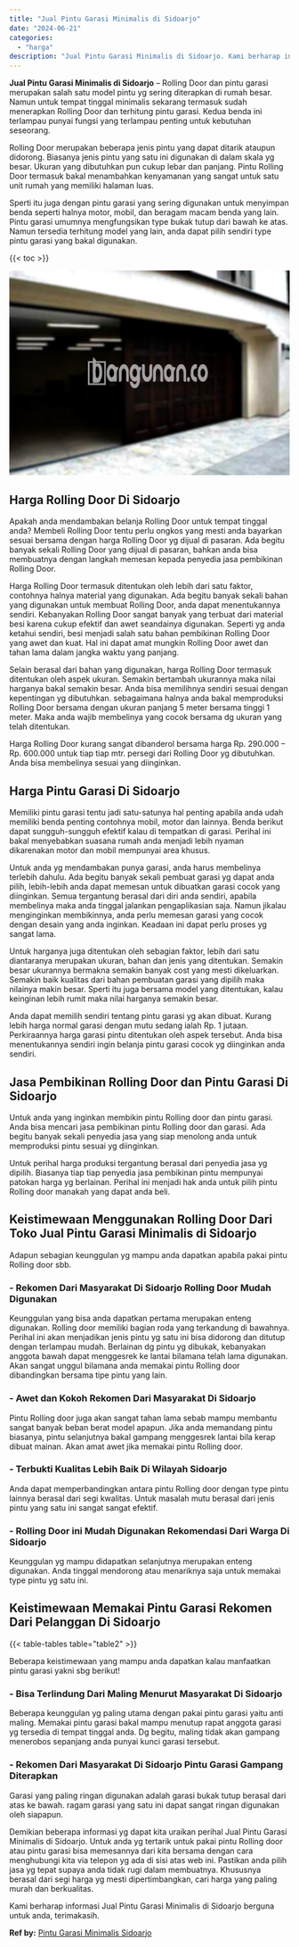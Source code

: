 ```yaml
---
title: "Jual Pintu Garasi Minimalis di Sidoarjo"
date: "2024-06-21"
categories: 
  - "harga"
description: "Jual Pintu Garasi Minimalis di Sidoarjo. Kami berharap informasi Jual Pintu Garasi Minimalis di Sidoarjo berguna untuk anda, terimakasih...."
---
```


**Jual Pintu Garasi Minimalis di Sidoarjo** – Rolling Door dan pintu garasi merupakan salah satu model pintu yg sering diterapkan di rumah besar. Namun untuk tempat tinggal minimalis sekarang termasuk sudah menerapkan Rolling Door dan terhitung pintu garasi. Kedua benda ini terlampau punyai fungsi yang terlampau penting untuk kebutuhan seseorang.

Rolling Door merupakan beberapa jenis pintu yang dapat ditarik ataupun didorong. Biasanya jenis pintu yang satu ini digunakan di dalam skala yg besar. Ukuran yang dibutuhkan pun cukup lebar dan panjang. Pintu Rolling Door termasuk bakal menambahkan kenyamanan yang sangat untuk satu unit rumah yang memiliki halaman luas.

Sperti itu juga dengan pintu garasi yang sering digunakan untuk menyimpan benda seperti halnya motor, mobil, dan beragam macam benda yang lain. Pintu garasi umumnya mengfungsikan type bukak tutup dari bawah ke atas. Namun tersedia terhitung model yang lain, anda dapat pilih sendiri type pintu garasi yang bakal digunakan.

{{< toc >}}

![Jual Pintu Garasi Minimalis di Sidoarjo](/images/pintu-garasi-26.png)

## Harga Rolling Door Di Sidoarjo

Apakah anda mendambakan belanja Rolling Door untuk tempat tinggal anda? Membeli Rolling Door tentu perlu ongkos yang mesti anda bayarkan sesuai bersama dengan harga Rolling Door yg dijual di pasaran. Ada begitu banyak sekali Rolling Door yang dijual di pasaran, bahkan anda bisa membuatnya dengan langkah memesan kepada penyedia jasa pembikinan Rolling Door.

Harga Rolling Door termasuk ditentukan oleh lebih dari satu faktor, contohnya halnya material yang digunakan. Ada begitu banyak sekali bahan yang digunakan untuk membuat Rolling Door, anda dapat menentukannya sendiri. Kebanyakan Rolling Door sangat banyak yang terbuat dari material besi karena cukup efektif dan awet seandainya digunakan. Seperti yg anda ketahui sendiri, besi menjadi salah satu bahan pembikinan Rolling Door yang awet dan kuat. Hal ini dapat amat mungkin Rolling Door awet dan tahan lama dalam jangka waktu yang panjang.

Selain berasal dari bahan yang digunakan, harga Rolling Door termasuk ditentukan oleh aspek ukuran. Semakin bertambah ukurannya maka nilai harganya bakal semakin besar. Anda bisa memilihnya sendiri sesuai dengan kepentingan yg dibutuhkan. sebagaimana halnya anda bakal memproduksi Rolling Door bersama dengan ukuran panjang 5 meter bersama tinggi 1 meter. Maka anda wajib membelinya yang cocok bersama dg ukuran yang telah ditentukan.

Harga Rolling Door kurang sangat dibanderol bersama harga Rp. 290.000 – Rp. 600.000 untuk tiap tiap mtr. persegi dari Rolling Door yg dibutuhkan. Anda bisa membelinya sesuai yang diinginkan.

## Harga Pintu Garasi Di Sidoarjo

Memiliki pintu garasi tentu jadi satu-satunya hal penting apabila anda udah memiliki benda penting contohnya mobil, motor dan lainnya. Benda berikut dapat sungguh-sungguh efektif kalau di tempatkan di garasi. Perihal ini bakal menyebabkan suasana rumah anda menjadi lebih nyaman dikarenakan motor dan mobil mempunyai area khusus.

Untuk anda yg mendambakan punya garasi, anda harus membelinya terlebih dahulu. Ada begitu banyak sekali pembuat garasi yg dapat anda pilih, lebih-lebih anda dapat memesan untuk dibuatkan garasi cocok yang diinginkan. Semua tergantung berasal dari diri anda sendiri, apabila membelinya maka anda tinggal jalankan pengaplikasian saja. Namun jikalau menginginkan membikinnya, anda perlu memesan garasi yang cocok dengan desain yang anda inginkan. Keadaan ini dapat perlu proses yg sangat lama.

Untuk harganya juga ditentukan oleh sebagian faktor, lebih dari satu diantaranya merupakan ukuran, bahan dan jenis yang ditentukan. Semakin besar ukurannya bermakna semakin banyak cost yang mesti dikeluarkan. Semakin baik kualitas dari bahan pembuatan garasi yang dipilih maka nilainya makin besar. Sperti itu juga bersama model yang ditentukan, kalau keinginan lebih rumit maka nilai harganya semakin besar.

Anda dapat memilih sendiri tentang pintu garasi yg akan dibuat. Kurang lebih harga normal garasi dengan mutu sedang ialah Rp. 1 jutaan. Perkiraannya harga garasi pintu ditentukan oleh aspek tersebut. Anda bisa menentukannya sendiri ingin belanja pintu garasi cocok yg diinginkan anda sendiri.

## Jasa Pembikinan Rolling Door dan Pintu Garasi Di Sidoarjo

Untuk anda yang inginkan membikin pintu Rolling door dan pintu garasi. Anda bisa mencari jasa pembikinan pintu Rolling door dan garasi. Ada begitu banyak sekali penyedia jasa yang siap menolong anda untuk memproduksi pintu sesuai yg diinginkan.

Untuk perihal harga produksi tergantung berasal dari penyedia jasa yg dipilih. Biasanya tiap tiap penyedia jasa pembikinan pintu mempunyai patokan harga yg berlainan. Perihal ini menjadi hak anda untuk pilih pintu Rolling door manakah yang dapat anda beli.

## Keistimewaan Menggunakan Rolling Door Dari Toko Jual Pintu Garasi Minimalis di Sidoarjo

Adapun sebagian keunggulan yg mampu anda dapatkan apabila pakai pintu Rolling door sbb.

### \- Rekomen Dari Masyarakat Di Sidoarjo Rolling Door Mudah Digunakan

Keunggulan yang bisa anda dapatkan pertama merupakan enteng digunakan. Rolling door memiliki bagian roda yang terkandung di bawahnya. Perihal ini akan menjadikan jenis pintu yg satu ini bisa didorong dan ditutup dengan terlampau mudah. Berlainan dg pintu yg dibukak, kebanyakan anggota bawah dapat menggesrek ke lantai bilamana telah lama digunakan. Akan sangat unggul bilamana anda memakai pintu Rolling door dibandingkan bersama tipe pintu yang lain.

### \- Awet dan Kokoh Rekomen Dari Masyarakat Di Sidoarjo

Pintu Rolling door juga akan sangat tahan lama sebab mampu membantu sangat banyak beban berat model apapun. Jika anda memandang pintu biasanya, pintu selanjutnya bakal gampang menggesrek lantai bila kerap dibuat mainan. Akan amat awet jika memakai pintu Rolling door.

### \- Terbukti Kualitas Lebih Baik Di Wilayah Sidoarjo

Anda dapat memperbandingkan antara pintu Rolling door dengan type pintu lainnya berasal dari segi kwalitas. Untuk masalah mutu berasal dari jenis pintu yang satu ini sangat sangat efektif.

### \- Rolling Door ini Mudah Digunakan Rekomendasi Dari Warga Di Sidoarjo

Keunggulan yg mampu didapatkan selanjutnya merupakan enteng digunakan. Anda tinggal mendorong atau menariknya saja untuk memakai type pintu yg satu ini.

## Keistimewaan Memakai Pintu Garasi Rekomen Dari Pelanggan Di Sidoarjo

{{< table-tables table="table2" >}}

Beberapa keistimewaan yang mampu anda dapatkan kalau manfaatkan pintu garasi yakni sbg berikut!

### \- Bisa Terlindung Dari Maling Menurut Masyarakat Di Sidoarjo

Beberapa keunggulan yg paling utama dengan pakai pintu garasi yaitu anti maling. Memakai pintu garasi bakal mampu menutup rapat anggota garasi yg tersedia di tempat tinggal anda. Dg begitu, maling tidak akan gampang menerobos sepanjang anda punyai kunci garasi tersebut.

### \- Rekomen Dari Masyarakat Di Sidoarjo Pintu Garasi Gampang Diterapkan

Garasi yang paling ringan digunakan adalah garasi bukak tutup berasal dari atas ke bawah. ragam garasi yang satu ini dapat sangat ringan digunakan oleh siapapun.

Demikian beberapa informasi yg dapat kita uraikan perihal Jual Pintu Garasi Minimalis di Sidoarjo. Untuk anda yg tertarik untuk pakai pintu Rolling door atau pintu garasi bisa memesannya dari kita bersama dengan cara menghubungi kita via telepon yg ada di sisi atas web ini. Pastikan anda pilih jasa yg tepat supaya anda tidak rugi dalam membuatnya. Khususnya berasal dari segi harga yg mesti dipertimbangkan, cari harga yang paling murah dan berkualitas.

Kami berharap informasi Jual Pintu Garasi Minimalis di Sidoarjo berguna untuk anda, terimakasih.

**Ref by:** [Pintu Garasi Minimalis Sidoarjo](https://id.wikipedia.org/wiki/Pintu)
